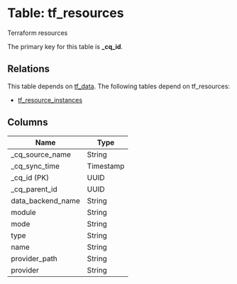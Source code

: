 # Table: tf_resources

Terraform resources

The primary key for this table is **_cq_id**.

## Relations
This table depends on [tf_data](tf_data.md).
The following tables depend on tf_resources:
  - [tf_resource_instances](tf_resource_instances.md)

## Columns
| Name          | Type          |
| ------------- | ------------- |
|_cq_source_name|String|
|_cq_sync_time|Timestamp|
|_cq_id (PK)|UUID|
|_cq_parent_id|UUID|
|data_backend_name|String|
|module|String|
|mode|String|
|type|String|
|name|String|
|provider_path|String|
|provider|String|